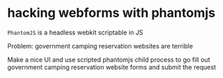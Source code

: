 # hacking webforms with phantomjs

`PhantomJS` is a headless webkit scriptable in JS

Problem: government camping reservation websites are terrible

Make a nice UI and use scripted phantomjs child process to go fill out government camping reservation website forms and submit the request
